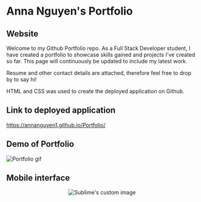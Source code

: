 # Anna Nguyen's Portfolio

## Website

Welcome to my Github Portfolio repo.
As a Full Stack Developer student, I have created a portfolio to showcase skills gained and projects I've created so far. This page will continuously be updated to include my latest work.

Resume and other contact details are attached, therefore feel free to drop by to say hi!

HTML and CSS was used to create the deployed application on Github.

## Link to deployed application

https://annanguyen1.github.io/Portfolio/

## Demo of Portfolio

![Portfolio gif](./Assets/images/Demo.gif)

## Mobile interface

<p align="center">
  <img src="Assets/images/MobileDemo.gif" alt="Sublime's custom image"/>
</p>
